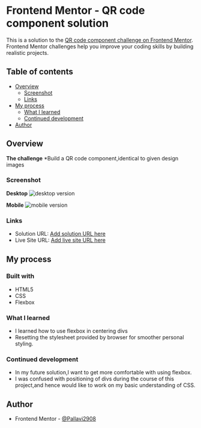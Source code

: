 # Frontend Mentor - QR code component solution

This is a solution to the [QR code component challenge on Frontend Mentor](https://www.frontendmentor.io/challenges/qr-code-component-iux_sIO_H). Frontend Mentor challenges help you improve your coding skills by building realistic projects. 

## Table of contents

- [Overview](#overview)
  - [Screenshot](#screenshot)
  - [Links](#links)
- [My process](#my-process)
  - [What I learned](#what-i-learned)
  - [Continued development](#continued-development)
- [Author](#author)



## Overview
**The challenge**
  *Build a QR code component,identical to given design images

### Screenshot
**Desktop**
![desktop version](qr-code-component-main\qr-code-component-main\screenshots\desktop.png)

**Mobile**
![mobile version](qr-code-component-main\qr-code-component-main\screenshots\mobile.png)

### Links

- Solution URL: [Add solution URL here](https://your-solution-url.com)
- Live Site URL: [Add live site URL here](https://your-live-site-url.com)

## My process

### Built with

- HTML5
- CSS
- Flexbox


### What I learned

* I learned how to use flexbox in centering divs
* Resetting the stylesheet provided by browser for smoother personal styling.


### Continued development

- In my future solution,I want to get more comfortable with using flexbox.
- I was confused with positioning of divs during the course of this project,and hence would like to work on my basic understanding of CSS.


## Author

- Frontend Mentor - [@Pallavi2908](https://www.frontendmentor.io/profile/Pallavi2908)




